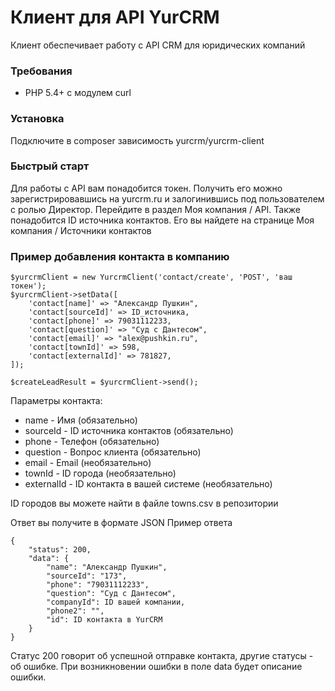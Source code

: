 # Клиент для API YurCRM

Клиент обеспечивает работу с API CRM для юридических компаний

### Требования
* PHP 5.4+ с модулем curl

### Установка
Подключите в composer зависимость yurcrm/yurcrm-client

### Быстрый старт
Для работы с API вам понадобится токен. Получить его можно зарегистрировавшись на yurcrm.ru и залогинившись 
под пользователем с ролью Директор. Перейдите в раздел Моя компания / API.
Также понадобится ID источника контактов. Его вы найдете на странице Моя компания / Источники контактов

### Пример добавления контакта в компанию
```
$yurcrmClient = new YurcrmClient('contact/create', 'POST', 'ваш токен');
$yurcrmClient->setData([
    'contact[name]' => "Александр Пушкин",
    'contact[sourceId]' => ID_источника,
    'contact[phone]' => 79031112233,
    'contact[question]' => "Суд с Дантесом",
    'contact[email]' => "alex@pushkin.ru",
    'contact[townId]' => 598,
    'contact[externalId]' => 781827,
]);

$createLeadResult = $yurcrmClient->send();
```
Параметры контакта:
* name - Имя (обязательно)
* sourceId - ID источника контактов (обязательно)
* phone - Телефон (обязательно)
* question - Вопрос клиента (обязательно)
* email - Email (необязательно)
* townId - ID города (необязательно)
* externalId - ID контакта в вашей системе (необязательно)

ID городов вы можете найти в файле towns.csv в репозитории

Ответ вы получите в формате JSON
Пример ответа
```
{
    "status": 200,
    "data": {
        "name": "Александр Пушкин",
        "sourceId": "173",
        "phone": "79031112233",
        "question": "Суд с Дантесом",
        "companyId": ID вашей компании,
        "phone2": "",
        "id": ID контакта в YurCRM
    }
}
```
Статус 200 говорит об успешной отправке контакта, 
другие статусы - об ошибке. При возникновении ошибки 
в поле data будет описание ошибки.